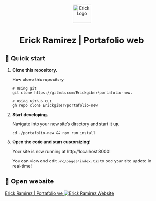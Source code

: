 <p align="center">
  <a href="https://erickgiber.me">
    <img alt="Erick Logo" src="https://i.ibb.co/TPTgWFh/Logo-Erick.png" width="60" />
  </a>
</p>
<h1 align="center">
  Erick Ramirez | Portafolio web
</h1>

## 🚀 Quick start

1.  **Clone this repository.**

    How clone this repository

    ```shell
    # Using git
    git clone https://github.com/Erickgiber/portafolio-new.

    # Using Github CLI
    gh repo clone Erickgiber/portafolio-new
    ```

2.  **Start developing.**

    Navigate into your new site’s directory and start it up.

    ```shell
    cd ./portafolio-new && npm run install
    ```

3.  **Open the code and start customizing!**

    Your site is now running at http://localhost:8000!

    You can view and edit `src/pages/index.tsx` to see your site update in real-time!

## 🚀 Open website
<a href="https://erickgiber.me">
 Erick Ramirez | Portafolio we
</a>

<a href="https://erickgiber.me">
  <img src="https://i.ibb.co/p4BMWvg/image.png" alt="Erick Ramirez Website" />
</a>
